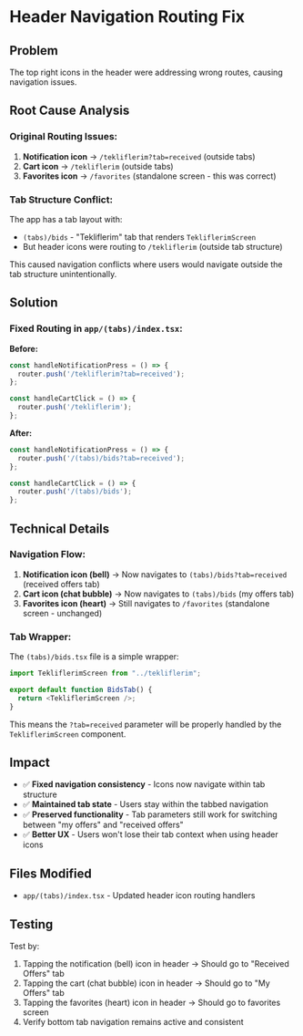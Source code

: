 # Header Navigation Routing Fix

## Problem
The top right icons in the header were addressing wrong routes, causing navigation issues.

## Root Cause Analysis

### Original Routing Issues:
1. **Notification icon** -> `/tekliflerim?tab=received` (outside tabs)
2. **Cart icon** -> `/tekliflerim` (outside tabs)  
3. **Favorites icon** -> `/favorites` (standalone screen - this was correct)

### Tab Structure Conflict:
The app has a tab layout with:
- `(tabs)/bids` - "Tekliflerim" tab that renders `TekliflerimScreen`
- But header icons were routing to `/tekliflerim` (outside tab structure)

This caused navigation conflicts where users would navigate outside the tab structure unintentionally.

## Solution

### Fixed Routing in `app/(tabs)/index.tsx`:

**Before:**
```typescript
const handleNotificationPress = () => {
  router.push('/tekliflerim?tab=received');
};

const handleCartClick = () => {
  router.push('/tekliflerim');
};
```

**After:**
```typescript
const handleNotificationPress = () => {
  router.push('/(tabs)/bids?tab=received');
};

const handleCartClick = () => {
  router.push('/(tabs)/bids');
};
```

## Technical Details

### Navigation Flow:
1. **Notification icon (bell)** -> Now navigates to `(tabs)/bids?tab=received` (received offers tab)
2. **Cart icon (chat bubble)** -> Now navigates to `(tabs)/bids` (my offers tab)  
3. **Favorites icon (heart)** -> Still navigates to `/favorites` (standalone screen - unchanged)

### Tab Wrapper:
The `(tabs)/bids.tsx` file is a simple wrapper:
```typescript
import TekliflerimScreen from "../tekliflerim";

export default function BidsTab() {
  return <TekliflerimScreen />;
}
```

This means the `?tab=received` parameter will be properly handled by the `TekliflerimScreen` component.

## Impact
- ✅ **Fixed navigation consistency** - Icons now navigate within tab structure
- ✅ **Maintained tab state** - Users stay within the tabbed navigation
- ✅ **Preserved functionality** - Tab parameters still work for switching between "my offers" and "received offers"
- ✅ **Better UX** - Users won't lose their tab context when using header icons

## Files Modified
- `app/(tabs)/index.tsx` - Updated header icon routing handlers

## Testing
Test by:
1. Tapping the notification (bell) icon in header -> Should go to "Received Offers" tab
2. Tapping the cart (chat bubble) icon in header -> Should go to "My Offers" tab  
3. Tapping the favorites (heart) icon in header -> Should go to favorites screen
4. Verify bottom tab navigation remains active and consistent